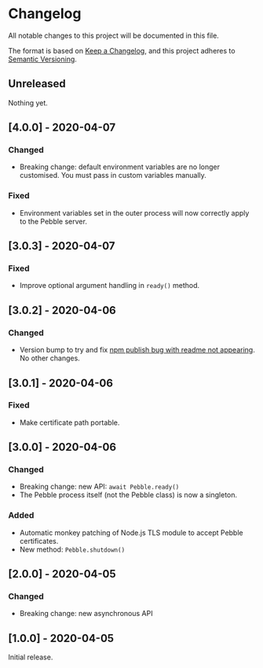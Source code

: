 # Changelog

All notable changes to this project will be documented in this file.

The format is based on [Keep a Changelog](https://keepachangelog.com/en/1.0.0/), and this project adheres to [Semantic Versioning](https://semver.org/spec/v2.0.0.html).

## Unreleased

Nothing yet.

## [4.0.0] - 2020-04-07

### Changed

  - Breaking change: default environment variables are no longer customised. You must pass in custom variables manually.

### Fixed

  - Environment variables set in the outer process will now correctly apply to the Pebble server.

## [3.0.3] - 2020-04-07

### Fixed

  - Improve optional argument handling in `ready()` method.

## [3.0.2] - 2020-04-06

### Changed

  - Version bump to try and fix [npm publish bug with readme not appearing](https://npm.community/search?q=Unable%20to%20find%20a%20readme%20). No other changes.

## [3.0.1] - 2020-04-06

### Fixed

  - Make certificate path portable.

## [3.0.0] - 2020-04-06

### Changed

  - Breaking change: new API: `await Pebble.ready()`
  - The Pebble process itself (not the Pebble class) is now a singleton.

### Added

  - Automatic monkey patching of Node.js TLS module to accept Pebble certificates.
  - New method: `Pebble.shutdown()`

## [2.0.0] - 2020-04-05

### Changed

  - Breaking change: new asynchronous API

## [1.0.0] - 2020-04-05

Initial release.
